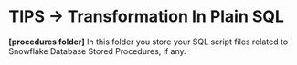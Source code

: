 # TIPS -> Transformation In Plain SQL

**[procedures folder]** In this folder you store your SQL script files related to Snowflake Database Stored Procedures, if any.

